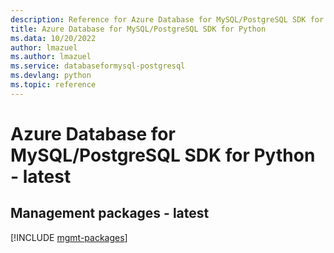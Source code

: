 ```yaml
---
description: Reference for Azure Database for MySQL/PostgreSQL SDK for Python
title: Azure Database for MySQL/PostgreSQL SDK for Python
ms.data: 10/20/2022
author: lmazuel
ms.author: lmazuel
ms.service: databaseformysql-postgresql
ms.devlang: python
ms.topic: reference
---
```

# Azure Database for MySQL/PostgreSQL SDK for Python - latest

## Management packages - latest
[!INCLUDE [mgmt-packages](database-for-mysql-postgresql-mgmt-index.md)]